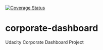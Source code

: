 [![Coverage Status](https://coveralls.io/repos/github/RichardIvan/corporate-dashboard/badge.svg?branch=master)](https://coveralls.io/github/RichardIvan/corporate-dashboard?branch=master)

# corporate-dashboard
Udacity Corporate Dashboard Project

